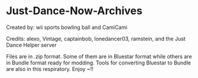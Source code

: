 # Just-Dance-Now-Archives
Created by: wii sports bowling ball and CamiCami

Credits: alexo, Vintage, captainbob, lonedancer03, ramstein, and the Just Dance Helper server

Files are in .zip format. Some of them are in Bluestar format while others are in Bundle format ready for modding.
Tools for converting Bluestar to Bundle are also in this respiratory.
Enjoy ~!!
